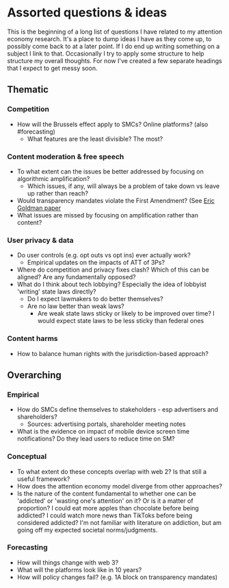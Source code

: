 # Assorted questions & ideas

This is the beginning of a long list of questions I have related to my attention economy research. It's a place to dump ideas I have as they come up,
to possibly come back to at a later point. If I do end up writing something on a subject I link to that. Occasionally I try to apply some structure to help
structure my overall thoughts. For now I've created a few separate headings that I expect to get messy soon.

## Thematic

### Competition

- How will the Brussels effect apply to SMCs? Online platforms? (also #forecasting)
  - What features are the least divisible? The most?

### Content moderation & free speech

- To what extent can the issues be better addressed by focusing on algorithmic amplification?
  - Which issues, if any, will always be a problem of take down vs leave up rather than reach?
- Would transparency mandates violate the First Amendment? (See [Eric Goldman paper](https://papers.ssrn.com/sol3/papers.cfm?abstract_id=4005647)
- What issues are missed by focusing on amplification rather than content?

### User privacy & data

- Do user controls (e.g. opt outs vs opt ins) ever actually work?
  - Empirical updates on the impacts of ATT of 3Ps?
- Where do competition and privacy fixes clash? Which of this can be aligned? Are any fundamentally opposed?
- What do I think about tech lobbying? Especially the idea of lobbyist 'writing' state laws directly?
  - Do I expect lawmakers to do better themselves?
  - Are no law better than weak laws?
    - Are weak state laws sticky or likely to be improved over time? I would expect state laws to be less sticky than federal ones

### Content harms

- How to balance human rights with the jurisdiction-based approach?

## Overarching

### Empirical

- How do SMCs define themselves to stakeholders - esp advertisers and shareholders?
  - Sources: advertising portals, shareholder meeting notes
- What is the evidence on impact of mobile device screen time notifications? Do they lead users to reduce time on SM?

### Conceptual

- To what extent do these concepts overlap with web 2? Is that still a useful framework?
- How does the attention economy model diverge from other approaches?
- Is the nature of the content fundamental to whether one can be 'addicted' or 'wasting one's attention' on it? Or is it a matter of proportion? I could eat more apples than chocolate before being addicted? I could watch more news than TikToks before being considered addicted? I'm not familiar with literature on addiction, but am going off my expected societal norms/judgments.

### Forecasting

- How will things change with web 3?
- What will the platforms look like in 10 years?
- How will policy changes fail? (e.g. 1A block on transparency mandates)
